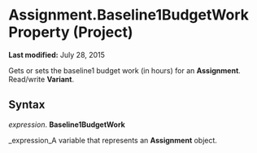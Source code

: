 
# Assignment.Baseline1BudgetWork Property (Project)

 **Last modified:** July 28, 2015

Gets or sets the baseline1 budget work (in hours) for an  **Assignment**. Read/write  **Variant**.

## Syntax

 _expression_. **Baseline1BudgetWork**

 _expression_A variable that represents an  **Assignment** object.

